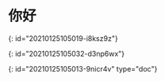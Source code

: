# 你好
{: id="20210125105019-i8ksz9z"}

{: id="20210125105032-d3np6wx"}


{: id="20210125105013-9nicr4v" type="doc"}
